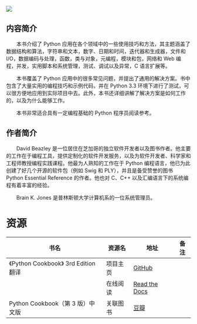 ![](http://img3m7.ddimg.cn/25/19/23690527-1_u_2.jpg)

## 内容简介

　　本书介绍了 Python 应用在各个领域中的一些使用技巧和方法，其主题涵盖了数据结构和算法，字符串和文本，数字、日期和时间，迭代器和生成器，文件和 I/O，数据编码与处理，函数，类与对象，元编程，模块和包，网络和 Web 编程，并发，实用脚本和系统管理，测试、调试以及异常，C 语言扩展等。

　　本书覆盖了 Python 应用中的很多常见问题，并提出了通用的解决方案。书中包含了大量实用的编程技巧和示例代码，并在 Python 3.3 环境下进行了测试，可以很方便地应用到实际项目中去。此外，本书还详细讲解了解决方案是如何工作的，以及为什么能够工作。

　　本书非常适合具有一定编程基础的 Python 程序员阅读参考。

## 作者简介

　　David Beazley 是一位居住在芝加哥的独立软件开发者以及图书作者。他主要的工作在于编程工具，提供定制化的软件开发服务，以及为软件开发者、科学家和工程师教授编程实践课程。他最为人熟知的工作在于 Python 编程语言，他已为此创建了好几个开源的软件包（例如 Swig 和 PLY），并且是备受赞誉的图书 Python Essential Reference 的作者。他也对 C、C++ 以及汇编语言下的系统编程有着丰富的经验。

　　Brain K. Jones 是普林斯顿大学计算机系的一位系统管理员。

# 资源

|书名|资源名|地址|备注|
|---|---|---|---|
|《Python Cookbook》 3rd Edition 翻译|项目主页|[GitHub](https://github.com/yidao620c/python3-cookbook)||
||在线阅读|[Read the Docs](http://python3-cookbook.readthedocs.org/zh_CN/latest/)||
|Python Cookbook（第 3 版）中文版|关联图书|[豆瓣](https://book.douban.com/subject/26381341/)||
